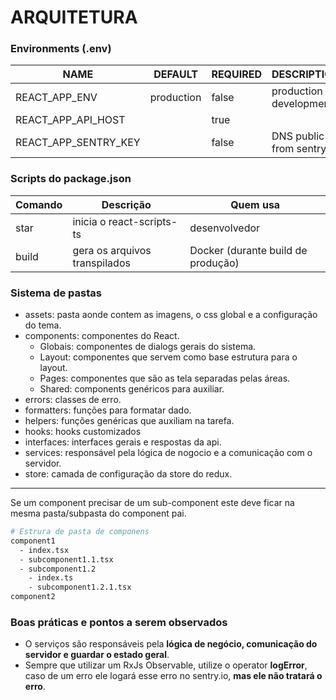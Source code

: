 ARQUITETURA
===========

### Environments (.env)

| NAME                 | DEFAULT    | REQUIRED | DESCRIPTION               |
|----------------------|------------|----------|---------------------------|
| REACT_APP_ENV        | production | false    | production or development |
| REACT_APP_API_HOST   |            | true     |                           |
| REACT_APP_SENTRY_KEY |            | false    | DNS public from sentry.io |

### Scripts do package.json

| Comando | Descrição                     | Quem usa                           |
|---------|-------------------------------|------------------------------------|
| star    | inicia o react-scripts-ts     | desenvolvedor                      |
| build   | gera os arquivos transpilados | Docker (durante build de produção) |

### Sistema de pastas

* assets: pasta aonde contem as imagens, o css global e a configuração do tema.
* components: componentes do React.
    * Globais: componentes de dialogs gerais do sistema.
    * Layout: componentes que servem como base estrutura para o layout.
    * Pages: componentes que são as tela separadas pelas áreas.
    * Shared: components genéricos para auxiliar.
* errors: classes de erro.
* formatters: funções para formatar dado.
* helpers: funções genéricas que auxiliam na tarefa.
* hooks: hooks customizados
* interfaces: interfaces gerais e respostas da api.
* services: responsável pela lógica de nogocio e a comunicação com o servidor.
* store: camada de configuração da store do redux.

---

Se um component precisar de um sub-component este deve ficar na mesma pasta/subpasta do component pai.

```bash
# Estrura de pasta de componens
component1
  - index.tsx
  - subcomponent1.1.tsx
  - subcomponent1.2
    - index.ts
    - subcomponent1.2.1.tsx
component2
```

### Boas práticas e pontos a serem observados

* O serviços são responsáveis pela **lógica de negócio, comunicação do servidor e guardar o estado geral**.
* Sempre que utilizar um RxJs Observable, utilize o operator **logError**, caso de um erro ele logará esse erro 
  no sentry.io, **mas ele não tratará o erro**.